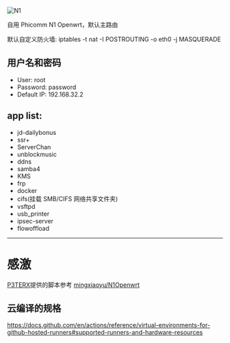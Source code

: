 ![N1](https://github.com/bnqzzdf/N1Openwrt/workflows/N1/badge.svg)

自用 Phicomm N1 Openwrt，默认主路由

默认自定义防火墙: iptables -t nat -I POSTROUTING -o eth0 -j MASQUERADE


## 用户名和密码
 * User: root
 * Password: password
 * Default IP: 192.168.32.2


## app list:
 * jd-dailybonus
 * ssr+
 * ServerChan
 * unblockmusic
 * ddns
 * samba4
 * KMS 
 * frp
 * docker
 * cifs(挂载 SMB/CIFS 网络共享文件夹)
 * vsftpd
 * usb_printer
 * ipsec-server
 * flowoffload
 
------
 # 感激 
 [P3TERX](https://github.com/P3TERX/Actions-OpenWrt)提供的脚本参考
 [mingxiaoyu/N1Openwrt](https://github.com/mingxiaoyu/N1Openwrt)
 
 ## 云编译的规格
https://docs.github.com/en/actions/reference/virtual-environments-for-github-hosted-runners#supported-runners-and-hardware-resources

